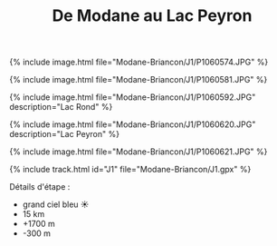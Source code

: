 ﻿---
title: "De Modane au Lac Peyron"
permalink: /Modane-Briancon/J1/
sidebar:
  nav: "modane_briancon"
enable_tracks: true
---

{% include image.html file="Modane-Briancon/J1/P1060574.JPG" %}

{% include image.html file="Modane-Briancon/J1/P1060581.JPG" %}

{% include image.html file="Modane-Briancon/J1/P1060592.JPG" description="Lac Rond" %}

{% include image.html file="Modane-Briancon/J1/P1060620.JPG" description="Lac Peyron" %}

{% include image.html file="Modane-Briancon/J1/P1060621.JPG" %}

{% include track.html id="J1" file="Modane-Briancon/J1.gpx" %}

Détails d'étape :
* grand ciel bleu :sunny:
* 15 km
* +1700 m
* -300 m
